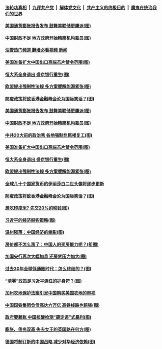 ####  [法轮功真相](../../../../basic/blob/master/README.md?t=09132201) &nbsp;|&nbsp; [九评共产党](../../../../9ping.md/blob/master/README.md?t=09132201) &nbsp;|&nbsp; [解体党文化](../../../../jtdwh.md/blob/master/README.md?t=09132201)  &nbsp;|&nbsp; [共产主义的终极目的](../../../../gczydzjmd.md/blob/master/README.md?t=09132201) &nbsp;|&nbsp; [魔鬼在统治我们的世界](../../../../mgztzwmdsj.md/blob/master/README.md?t=09132201) 

#### [美国通货膨胀报告发布 鼓舞美联储更鹰派(图)](../pages/p5/1016609.md?t=09132201) 

#### [中国财政不足 地方政府开始精简机构裁员(图)](../pages/p5/1016601.md?t=09132201) 

#### [油管热门频道 翻墙必看视频 新闻](http://45.76.130.85:81/youtube.html?09132201)

#### [美国准备扩大中国出口高端芯片禁令范围(图)](../pages/p5/1016536.md?t=09132201) 

#### [恒大系全身退出 盛京银行重生(图)](../pages/p5/1016539.md?t=09132201) 

#### [欧盟提出强制性法规 多方案缓解能源紧张(图)](../pages/p5/1016538.md?t=09132201) 

#### [防疫政策将致香港金融峰会沦为国际笑话？(图)](../pages/p5/1016517.md?t=09132201) 

#### [美国通货膨胀报告发布 鼓舞美联储更鹰派(图)](../pages/p5/1016609.md?t=09132201) 

#### [中国财政不足 地方政府开始精简机构裁员(图)](../pages/p5/1016601.md?t=09132201) 

#### [中共20大前的政治秀 各地强制烂尾楼复工(图)](../pages/p5/1016529.md?t=09132201) 

#### [美国准备扩大中国出口高端芯片禁令范围(图)](../pages/p5/1016536.md?t=09132201) 

#### [恒大系全身退出 盛京银行重生(图)](../pages/p5/1016539.md?t=09132201) 

#### [欧盟提出强制性法规 多方案缓解能源紧张(图)](../pages/p5/1016538.md?t=09132201) 

#### [全球几十个国家货币的伊丽莎白二世头像将逐步更新](../pages/p5/1016522.md?t=09132201) 

#### [防疫政策将致香港金融峰会沦为国际笑话？(图)](../pages/p5/1016517.md?t=09132201) 

#### [想吃印度米? 先交20%的税钱(图)](../pages/p5/1016403.md?t=09132201) 

#### [习近平的经济脱钩策略(图)](../pages/p5/1016405.md?t=09132201) 

#### [温州陨落：中国经济的缩影(图)](../pages/p5/1016479.md?t=09132201) 

#### [房价都不怎么涨了：中国人的买房能力呢？(组图)](../pages/p5/1016472.md?t=09132201) 

#### [加国央行再次大幅加息 还房贷压力加大(图)](../pages/p5/1016477.md?t=09132201) 

#### [过去30年全球低通胀时代：怎么终结的？(图)](../pages/p5/1016468.md?t=09132201) 

#### [“清零”政策是习近平连任的护身符？(图)](../pages/p5/1016339.md?t=09132201) 

#### [加州农地保护法案引发中国购买美国农地的审视](../pages/p5/1016394.md?t=09132201) 

#### [中国国铁集团负债高达六万亿 高铁线路也赔钱(图)](../pages/p5/1016393.md?t=09132201) 

#### [政府要赖账 中国核酸检测“薛定谔”式暴利(图)](../pages/p5/1016386.md?t=09132201) 

#### [膨胀、债务双高 失去女王的英国路在何方(图)](../pages/p5/1016350.md?t=09132201) 

#### [德国将制订新的中国战略 减少对华经济依赖(图)](../pages/p5/1016348.md?t=09132201) 

<img src='http://gfw-breaker.win/goodnews/indexes/p5.md' width='0px' height='0px'/>
